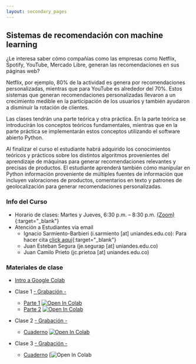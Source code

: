 ```yaml
---
layout: secondary_pages
---
```


## Sistemas de recomendación con machine learning

¿Le interesa saber cómo compañías como las empresas como Netflix, Spotify, YouTube, Mercado Libre, generan las recomendaciones en sus páginas web? 

Netflix, por ejemplo, 80% de la actividad es genera por recomendaciones personalizadas, mientras que para YouTube es alrededor del 70%. Estos sistemas que generan recomendaciones personalizadas llevaron a un crecimiento medible en la participación de los usuarios y también ayudaron a disminuir la rotación de clientes.

Las clases tendrán una parte teórica y otra práctica. En la parte teórica se introducirán los conceptos teóricos fundamentales, mientras que en la parte práctica se implementarán estos conceptos utilizando el software abierto Python.

Al finalizar el curso el estudiante habrá adquirido los conocimientos teóricos y prácticos sobre los distintos algoritmos provenientes del aprendizaje de máquinas para generar recomendaciones relevantes y precisas de productos. El estudiante aprenderá también cómo manipular en Python información proveniente de múltiples fuentes de información que incluyen valoraciones de productos, comentarios en texto y patrones de geolocalización para generar recomendaciones personalizadas.

### Info del Curso

- Horario de clases: Martes y Jueves, 6:30 p.m. – 8:30 p.m. [(Zoom)]( https://uniandes-edu-co.zoom.us/j/88480624344){:target="_blank"}
- Atención a Estudiantes via email
	- Ignacio Sarmiento-Barbieri (i.sarmiento [at] uniandes.edu.co): Para hacer cita [click aqui](https://calendly.com/i-sarmiento/horarios-atencion-estudiantes){:target="_blank"}
	- Juan Esteban Segura (je.segurap [at] uniandes.edu.co)
	- Juan Camilo Prieto (jc.prietoa [at] uniandes.edu.co)


### Materiales de clase

- [Intro a Google Colab](https://uniandes-my.sharepoint.com/:v:/g/personal/i_sarmiento_uniandes_edu_co/EQKiJcVicytNoR269YPAPR0Bl-v9DJMkz6MoPXi5Xe6zwA?e=4FwEhD)

- Clase 1 [- Grabación -](https://uniandes-edu-co.zoom.us/rec/play/BhgWUog8OmvK3mBcohD9U9mMi5JDu-f8iM6lb3WB-xZGnfqGAI5kxQzEMyTDgKqO41-mj6qhEl5R6rvj.LviqcNrvbZLS1_ay?continueMode=true&_x_zm_rtaid=jzh67yCPRgWFzqeqnsrwvQ.1679588751139.33e6c67cd11e49694c6fcd5506bc44f1&_x_zm_rhtaid=305)
	- [Parte 1](https://github.com/ignaciomsarmiento/RecomSystemsLectures/blob/main/L01_Intro_Sistemas_Recomendac/Parte1/L01_Intro_Sistemas_Recomendac.ipynb) [![Open In Colab](https://colab.research.google.com/assets/colab-badge.svg)](https://colab.research.google.com/github/ignaciomsarmiento/RecomSystemsLectures/blob/main/L01_Intro_Sistemas_Recomendac/Parte1/L01_Intro_Sistemas_Recomendac.ipynb)
	- [Parte 2](https://github.com/ignaciomsarmiento/RecomSystemsLectures/blob/main/L01_Intro_Sistemas_Recomendac/Parte2/L01_2_Introduccion_Python.ipynb) [![Open In Colab](https://colab.research.google.com/assets/colab-badge.svg)](https://colab.research.google.com/github/ignaciomsarmiento/RecomSystemsLectures/blob/main/L01_Intro_Sistemas_Recomendac/Parte2/L01_2_Introduccion_Python.ipynb)

- Clase 2  [- Grabación -](https://nam10.safelinks.protection.outlook.com/?url=https%3A%2F%2Funiandes-edu-co.zoom.us%2Frec%2Fshare%2F_a-M5BGcztT3QxP7FL505sjUkFkD099AtIu1iW7TigiA6dhnrI235lb-ZLiKFJ1I.YFaLMu-Yip94JGHt&data=05%7C01%7Ci.sarmiento%40uniandes.edu.co%7Ca6e018549ac94ec3707308db2cc2859c%7Cfabd047cff48492a8bbb8f98b9fb9cca%7C0%7C0%7C638152986220314772%7CUnknown%7CTWFpbGZsb3d8eyJWIjoiMC4wLjAwMDAiLCJQIjoiV2luMzIiLCJBTiI6Ik1haWwiLCJXVCI6Mn0%3D%7C3000%7C%7C%7C&sdata=cN03E0cuPfKbYqnyVppDoMxLKnpKXD50fd80kw39OMk%3D&reserved=0)
	- [Cuaderno](https://github.com/ignaciomsarmiento/RecomSystemsLectures/blob/main/L02_Knowldege/L02_Knowldege.ipynb) [![Open In Colab](https://colab.research.google.com/assets/colab-badge.svg)](https://colab.research.google.com/github/ignaciomsarmiento/RecomSystemsLectures/blob/main/L02_Knowldege/L02_Knowldege.ipynb)


- Clase 3  [- Grabación -]()
	- [Cuaderno](https://github.com/ignaciomsarmiento/RecomSystemsLectures/blob/main/L03_Basado_Articulos/L03_Basado_Articulos.ipynb) [![Open In Colab](https://colab.research.google.com/github/ignaciomsarmiento/RecomSystemsLectures/blob/main/L03_Basado_Articulos/L03_Basado_Articulos.ipynb)	

